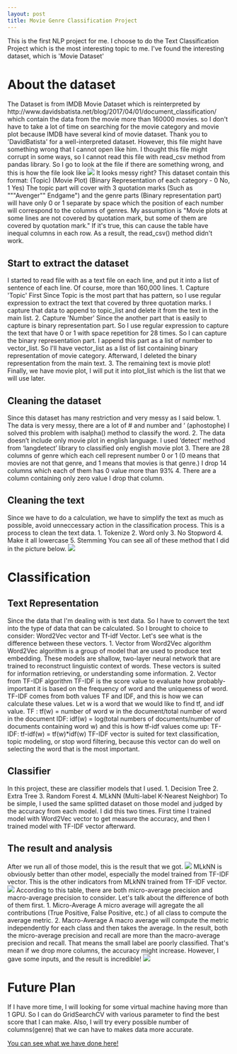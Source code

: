 ```yaml
---
layout: post
title: Movie Genre Classification Project
---
```


This is the first NLP project for me. I choose to do the Text Classification Project which is the most interesting topic to me. I've found the interesting dataset, which is 'Movie Dataset'  
<h1> About the dataset</h1>
   The Dataset is from IMDB Movie Dataset which is reinterpreted by 
            http://www.davidsbatista.net/blog/2017/04/01/document_classification/
    which contain the data from the movie more than 160000 movies.
    so I don't have to take a lot of time on searching for the movie category and movie plot because IMDB have several kind of movie dataset.  Thank you to 'DavidBatista' for a well-interpreted dataset. However, this file might have something wrong that I cannot open like him. I thought this file might corrupt in some ways, so I cannot read this file with read_csv method from pandas library.
            So I go to look at the file if there are something wrong, and this is how the file look like
            <img src='dataset.png'>
            It looks messy right? This dataset contain this format:
            (Topic) (Movie Plot) (Binary Representation of each category - 0 No, 1 Yes)
            The topic part will cover with 3 quotation marks (Such as """Avenger"" Endgame") and the genre parts (Binary representation part) will have only 0 or 1 separate by space which the position of each number will correspond to the columns of genres. 
            My assumption is "Movie plots at some lines are not covered by quotation mark, but some of them are covered by quotation mark." If it's true, this can cause the table have inequal columns in each row. As a result, the read_csv() method didn't work.
            <h2> Start to extract the dataset </h2>
            I started to read file with as a text file on each line, and put it into a list of sentence of each line. Of course, more than 160,000 lines. 
                1. Capture 'Topic' First
                    Since Topic is the most part that has pattern, so I use regular expression to extract the text that covered by three quotation marks. I capture that data to append to topic_list and delete it from the text in the main list.
                2. Capture 'Number'
                    Since the another part that is easily to capture is binary representation part. So I use regular expression to capture the text that have 0 or 1 with space repetition for 28 times. So I can capture the binary representation part. I append this part as a list of number to vector_list. So I'll have vector_list as a list of list containing binary representation of movie category. Afterward, I deleted the binary representation from the main text. 
                3. The remaining text is movie plot!
                    Finally, we have movie plot, I will put it into plot_list which is the list that we will use later. 
            <h2>Cleaning the dataset</h2>
                Since this dataset has many restriction and very messy as I said below.
                1. The data is very messy, there are a lot of # and number and ‘ (aphostophe)
                    I solved this problem  with isalpha() method to classify the word. 
                2. The data doesn’t include only movie plot in english language.
                    I used ‘detect’ method from ‘langdetect’ library to classified only english movie plot
                3. There are 28 columns of genre which each cell represent number 0 or 1 (0 means that movies are not that genre, and 1 means that movies is that genre.)
                    I drop 14 columns which each of them has 0 value more than 93%
                4. There are a column containing only zero value
                    I drop that column.
            <h2>Cleaning the text</h2>
                Since we have to do a calculation, we have to simplify the text as much as possible, avoid unneccessary action in the classification process. This is a process to clean the text data. 
                    1. Tokenize 
                    2. Word only
                    3. No Stopword
                    4. Make it all lowercase
                    5. Stemming 
                You can see all of these method that I did in the picture below. 
                <img src='cleaningdata.png'>
<h1>Classification</h1>
    <h2>Text Representation</h2>
        Since the data that I'm dealing with is text data. So I have to convert the text into the type of data that can be calculated. So I brought to choice to consider: Word2Vec vector and Tf-idf Vector. Let's see what is the difference between these vectors.
        1. Vector from Word2Vec algorithm 
            Word2Vec algorithm is a group of model that are used to produce text embedding. These models are shallow, two-layer neural network that are trained to reconstruct linguistic context of words. These vectors is suited for information retrieving, or understanding some information.
        2. Vector from TF-IDF algorithm
            TF-IDF is the score value to evaluate how probably-important it is based on the frequency of word and the uniqueness of word. TF-IDF comes from both values TF and IDF, and this is how we can calculate these values.
            Let w is a word that we would like to find tf, and idf value.
            TF :
                tf(w) =  number of word w in the document/total number of word in the document
            IDF:
                idf(w) = log(total numbers of documents/number of documents containing word w)
            and this is how tf-idf values come up:
            TF-IDF:
                tf-idf(w) = tf(w)*idf(w)
            TF-IDF vector is suited for text classification, topic modeling, or stop word filtering, because this vector can do well on selecting the word that is the most important.
    <h2>Classifier</h2>
        In this project, these are classifier models that I used.
            1. Decision Tree
            2. Extra Tree
            3. Random Forest
            4. MLkNN (Multi-label K-Nearest Neighbor)
        To be simple, I used the same splitted dataset on those model and judged by the accuracy from each model. I did this two times. First time I trained model with Word2Vec vector to get measure the accuracy, and then I trained model with TF-IDF vector afterward.
    <h2>The result and analysis</h2>
        After we run all of those model, this is the result that we got. 
        <img src='result.png'>
        MLkNN is obviously better than other model, especially the model trained from TF-IDF vector. 
        This is the other indicators from MLkNN trained from TF-IDF vector.
        <img src='indicator.png'>
        According to this table, there are both micro-average precision and macro-average precision to consider. Let's talk about the difference of both of them first. 
        1. Micro-Average
            A micro average will agregate the all contributions (True Positive, False Positive, etc.) of all class to compute the average metric.
        2. Macro-Average
            A macro average will compute the metric independently for each class and then takes the average.
        In the result, both the micro-average precision and recall are more than the macro-average precision and recall. That means the small label are poorly classified. That's mean if we drop more columns, the accuracy might increase.
        However, I gave some inputs, and the result is incredible!
        <img src='lastone.png'>
<h1>Future Plan</h1>
        If I have more time, I will looking for some virtual machine having more than 1 GPU. So I can do GridSearchCV with various parameter to find the best score that I can make. Also, I will try every possible number of columns(genre) that we can have to makes data more accurate.



<a href = "https://github.com/kimmypracha/movie-genre-classification"> You can see what we have done here! </a>
